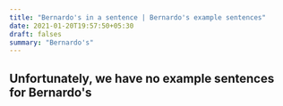 ```yaml
---
title: "Bernardo's in a sentence | Bernardo's example sentences"
date: 2021-01-20T19:57:50+05:30
draft: falses
summary: "Bernardo's"
---
```

## Unfortunately, we have no example sentences for Bernardo's                 

